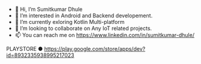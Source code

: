 - 👋 Hi, I’m Sumitkumar Dhule
- 👀 I’m interested in Android and Backend developement.
- 🌱 I’m currently exloring Kotlin Multi-platform
- 💞️ I’m looking to collaborate on Any IoT related projects.
- 📫 You can reach me on https://www.linkedin.com/in/sumitkumar-dhule/

PLAYSTORE
● https://play.google.com/store/apps/dev?id=8932335938995217023

<!---
sumitkumar-dhule/sumitkumar-dhule is a ✨ special ✨ repository because its `README.md` (this file) appears on your GitHub profile.
You can click the Preview link to take a look at your changes.
--->
